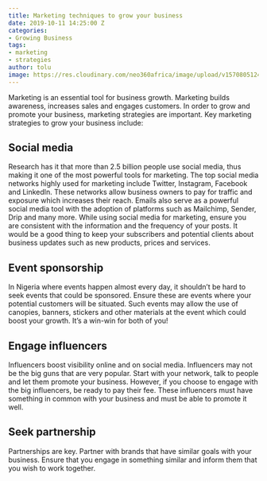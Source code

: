 ```yaml
---
title: Marketing techniques to grow your business
date: 2019-10-11 14:25:00 Z
categories:
- Growing Business
tags:
- marketing
- strategies
author: tolu
image: https://res.cloudinary.com/neo360africa/image/upload/v1570805124/NEO360%20BLOG/campaign-creators-yktK2qaiVHI-unsplash_ay7tqw.jpg
---
```


Marketing is an essential tool for business growth. Marketing builds awareness, increases sales and engages customers. In order to grow and promote your business, marketing strategies are important. Key marketing strategies to grow your business include:

## Social media 

Research has it that more than 2.5 billion people use social media, thus making it one of the most powerful tools for marketing. The top social media networks highly used for marketing include Twitter, Instagram, Facebook and LinkedIn. These networks allow business owners to pay for traffic and exposure which increases their reach. Emails also serve as a powerful social media tool with the adoption of platforms such as Mailchimp, Sender, Drip and many more. While using social media for marketing, ensure you are consistent with the information and the frequency of your posts. It would be a good thing to keep your subscribers and potential clients about business updates such as new products, prices and services.

## Event sponsorship

In Nigeria where events happen almost every day, it shouldn’t be hard to seek events that could be sponsored. Ensure these are events where your potential customers will be situated. Such events may allow the use of canopies, banners, stickers and other materials at the event which could boost your growth. It’s a win-win for both of you!

## Engage influencers

Influencers boost visibility online and on social media. Influencers may not be the big guns that are very popular. Start with your network, talk to people and let them promote your business. However, if you choose to engage with the big influencers, be ready to pay their fee. These influencers must have something in common with your business and must be able to promote it well. 

## Seek partnership

Partnerships are key. Partner with brands that have similar goals with your business. Ensure that you engage in something similar and inform them that you wish to work together.
